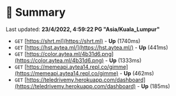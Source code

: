 # 📖 Summary
Last updated: **23/4/2022, 4:59:22 PG "Asia/Kuala_Lumpur"**

- `GET` [https://shrt.ml](https://shrt.ml) - **Up** (1740ms)
- `GET` [https://hst.aytea.ml/](https://hst.aytea.ml/) - **Up** (441ms)
- `GET` [https://color.aytea.ml/4b31d6.png](https://color.aytea.ml/4b31d6.png) - **Up** (1333ms)
- `GET` [https://memeapi.aytea14.repl.co/gimme](https://memeapi.aytea14.repl.co/gimme) - **Up** (462ms)
- `GET` [https://teledrivemy.herokuapp.com/dashboard](https://teledrivemy.herokuapp.com/dashboard) - **Up** (185ms)
